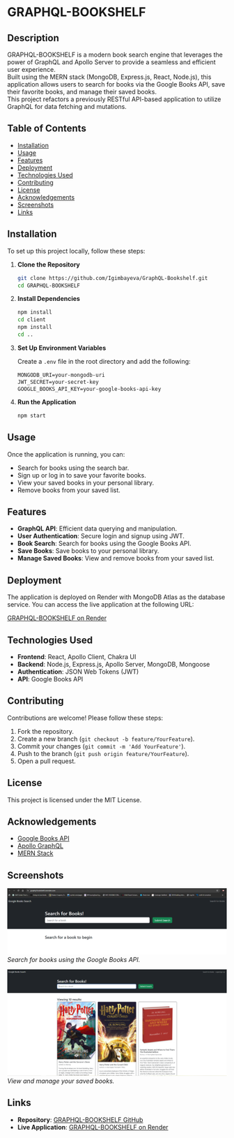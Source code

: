# GRAPHQL-BOOKSHELF

## Description

GRAPHQL-BOOKSHELF is a modern book search engine that leverages the power of GraphQL and Apollo Server to provide a seamless and efficient user experience.<br>
Built using the MERN stack (MongoDB, Express.js, React, Node.js), this application allows users to search for books via the Google Books API, save their favorite books, and manage their saved books.<br>
This project refactors a previously RESTful API-based application to utilize GraphQL for data fetching and mutations.

## Table of Contents

- [Installation](#installation)
- [Usage](#usage)
- [Features](#features)
- [Deployment](#deployment)
- [Technologies Used](#technologies-used)
- [Contributing](#contributing)
- [License](#license)
- [Acknowledgements](#acknowledgements)
- [Screenshots](#screenshots)
- [Links](#links)

## Installation

To set up this project locally, follow these steps:

1. **Clone the Repository**
    ```bash
    git clone https://github.com/Igimbayeva/GraphQL-Bookshelf.git
    cd GRAPHQL-BOOKSHELF
    ```

2. **Install Dependencies**
    ```bash
    npm install
    cd client
    npm install
    cd ..
    ```

3. **Set Up Environment Variables**

    Create a `.env` file in the root directory and add the following:

    ```env
    MONGODB_URI=your-mongodb-uri
    JWT_SECRET=your-secret-key
    GOOGLE_BOOKS_API_KEY=your-google-books-api-key
    ```

4. **Run the Application**
    ```bash
    npm start
    ```

## Usage

Once the application is running, you can:

- Search for books using the search bar.
- Sign up or log in to save your favorite books.
- View your saved books in your personal library.
- Remove books from your saved list.

## Features

- **GraphQL API**: Efficient data querying and manipulation.
- **User Authentication**: Secure login and signup using JWT.
- **Book Search**: Search for books using the Google Books API.
- **Save Books**: Save books to your personal library.
- **Manage Saved Books**: View and remove books from your saved list.

## Deployment

The application is deployed on Render with MongoDB Atlas as the database service. You can access the live application at the following URL:

[GRAPHQL-BOOKSHELF on Render](https://graphql-bookshelf.render.com)

## Technologies Used

- **Frontend**: React, Apollo Client, Chakra UI
- **Backend**: Node.js, Express.js, Apollo Server, MongoDB, Mongoose
- **Authentication**: JSON Web Tokens (JWT)
- **API**: Google Books API

## Contributing

Contributions are welcome! Please follow these steps:

1. Fork the repository.
2. Create a new branch (`git checkout -b feature/YourFeature`).
3. Commit your changes (`git commit -m 'Add YourFeature'`).
4. Push to the branch (`git push origin feature/YourFeature`).
5. Open a pull request.

## License

This project is licensed under the MIT License.

## Acknowledgements

- [Google Books API](https://developers.google.com/books)
- [Apollo GraphQL](https://www.apollographql.com/)
- [MERN Stack](https://www.mongodb.com/mern-stack)

## Screenshots

![Search Page](./assets/screenshot1.png)
*Search for books using the Google Books API.*

![Saved Books](./assets/screenshot2.png)
*View and manage your saved books.*

## Links

- **Repository**: [GRAPHQL-BOOKSHELF GitHub](https://github.com/Igimbayeva/GraphQL-Bookshelf)
- **Live Application**: [GRAPHQL-BOOKSHELF on Render](https://graphql-bookshelf.render.com)

